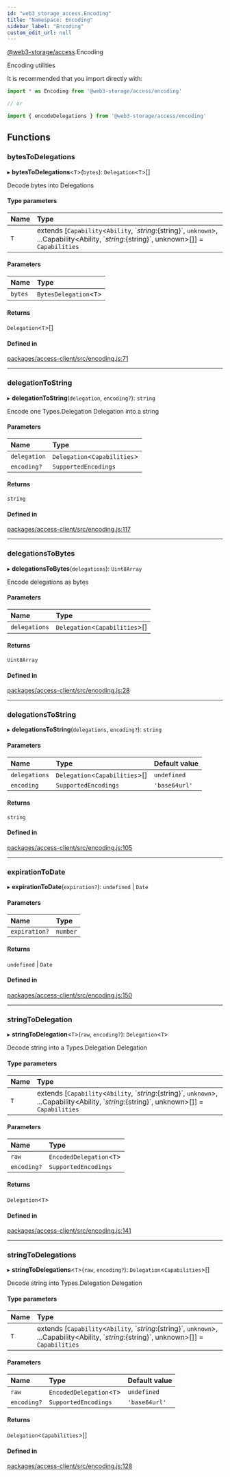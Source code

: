 ```yaml
---
id: "web3_storage_access.Encoding"
title: "Namespace: Encoding"
sidebar_label: "Encoding"
custom_edit_url: null
---
```


[@web3-storage/access](../modules/web3_storage_access.md).Encoding

Encoding utilities

It is recommended that you import directly with:
```js
import * as Encoding from '@web3-storage/access/encoding'

// or

import { encodeDelegations } from '@web3-storage/access/encoding'
```

## Functions

### bytesToDelegations

▸ **bytesToDelegations**<`T`\>(`bytes`): `Delegation`<`T`\>[]

Decode bytes into Delegations

#### Type parameters

| Name | Type |
| :------ | :------ |
| `T` | extends [`Capability`<`Ability`, \`${string}:${string}\`, `unknown`\>, ...Capability<Ability, \`${string}:${string}\`, unknown\>[]] = `Capabilities` |

#### Parameters

| Name | Type |
| :------ | :------ |
| `bytes` | `BytesDelegation`<`T`\> |

#### Returns

`Delegation`<`T`\>[]

#### Defined in

[packages/access-client/src/encoding.js:71](https://github.com/web3-storage/w3-protocol/blob/f7a9871/packages/access-client/src/encoding.js#L71)

___

### delegationToString

▸ **delegationToString**(`delegation`, `encoding?`): `string`

Encode one Types.Delegation Delegation into a string

#### Parameters

| Name | Type |
| :------ | :------ |
| `delegation` | `Delegation`<`Capabilities`\> |
| `encoding?` | `SupportedEncodings` |

#### Returns

`string`

#### Defined in

[packages/access-client/src/encoding.js:117](https://github.com/web3-storage/w3-protocol/blob/f7a9871/packages/access-client/src/encoding.js#L117)

___

### delegationsToBytes

▸ **delegationsToBytes**(`delegations`): `Uint8Array`

Encode delegations as bytes

#### Parameters

| Name | Type |
| :------ | :------ |
| `delegations` | `Delegation`<`Capabilities`\>[] |

#### Returns

`Uint8Array`

#### Defined in

[packages/access-client/src/encoding.js:28](https://github.com/web3-storage/w3-protocol/blob/f7a9871/packages/access-client/src/encoding.js#L28)

___

### delegationsToString

▸ **delegationsToString**(`delegations`, `encoding?`): `string`

#### Parameters

| Name | Type | Default value |
| :------ | :------ | :------ |
| `delegations` | `Delegation`<`Capabilities`\>[] | `undefined` |
| `encoding` | `SupportedEncodings` | `'base64url'` |

#### Returns

`string`

#### Defined in

[packages/access-client/src/encoding.js:105](https://github.com/web3-storage/w3-protocol/blob/f7a9871/packages/access-client/src/encoding.js#L105)

___

### expirationToDate

▸ **expirationToDate**(`expiration?`): `undefined` \| `Date`

#### Parameters

| Name | Type |
| :------ | :------ |
| `expiration?` | `number` |

#### Returns

`undefined` \| `Date`

#### Defined in

[packages/access-client/src/encoding.js:150](https://github.com/web3-storage/w3-protocol/blob/f7a9871/packages/access-client/src/encoding.js#L150)

___

### stringToDelegation

▸ **stringToDelegation**<`T`\>(`raw`, `encoding?`): `Delegation`<`T`\>

Decode string into a Types.Delegation Delegation

#### Type parameters

| Name | Type |
| :------ | :------ |
| `T` | extends [`Capability`<`Ability`, \`${string}:${string}\`, `unknown`\>, ...Capability<Ability, \`${string}:${string}\`, unknown\>[]] = `Capabilities` |

#### Parameters

| Name | Type |
| :------ | :------ |
| `raw` | `EncodedDelegation`<`T`\> |
| `encoding?` | `SupportedEncodings` |

#### Returns

`Delegation`<`T`\>

#### Defined in

[packages/access-client/src/encoding.js:141](https://github.com/web3-storage/w3-protocol/blob/f7a9871/packages/access-client/src/encoding.js#L141)

___

### stringToDelegations

▸ **stringToDelegations**<`T`\>(`raw`, `encoding?`): `Delegation`<`Capabilities`\>[]

Decode string into Types.Delegation Delegation

#### Type parameters

| Name | Type |
| :------ | :------ |
| `T` | extends [`Capability`<`Ability`, \`${string}:${string}\`, `unknown`\>, ...Capability<Ability, \`${string}:${string}\`, unknown\>[]] = `Capabilities` |

#### Parameters

| Name | Type | Default value |
| :------ | :------ | :------ |
| `raw` | `EncodedDelegation`<`T`\> | `undefined` |
| `encoding?` | `SupportedEncodings` | `'base64url'` |

#### Returns

`Delegation`<`Capabilities`\>[]

#### Defined in

[packages/access-client/src/encoding.js:128](https://github.com/web3-storage/w3-protocol/blob/f7a9871/packages/access-client/src/encoding.js#L128)
